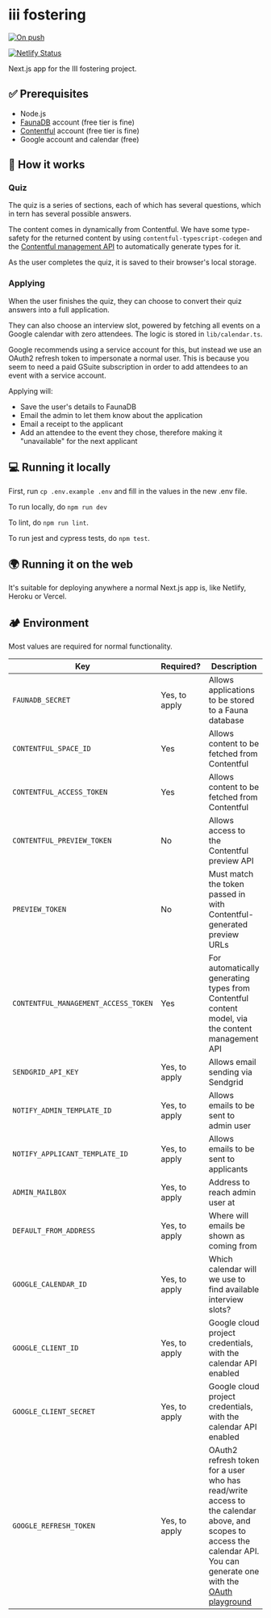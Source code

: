 # iii fostering

[![On push](https://github.com/jhackett1/iii-fostering-nextjs/actions/workflows/on-push.yml/badge.svg)](https://github.com/jhackett1/iii-fostering-nextjs/actions/workflows/on-push.yml)

[![Netlify Status](https://api.netlify.com/api/v1/badges/917863e6-cdb7-429a-98f1-147473c1aead/deploy-status)](https://app.netlify.com/sites/iii-fostering/deploys)

Next.js app for the III fostering project.

## ✅ Prerequisites

- Node.js
- [FaunaDB](https://fauna.com/) account (free tier is fine)
- [Contentful](https://www.contentful.com) account (free tier is fine)
- Google account and calendar (free)

## 🧱 How it works

### Quiz

The quiz is a series of sections, each of which has several questions, which in tern has several possible answers.

The content comes in dynamically from Contentful. We have some type-safety for the returned content by using `contentful-typescript-codegen` and the [Contentful management API](https://www.contentful.com/developers/docs/references/content-management-api/) to automatically generate types for it.

As the user completes the quiz, it is saved to their browser's local storage.

### Applying

When the user finishes the quiz, they can choose to convert their quiz answers into a full application.

They can also choose an interview slot, powered by fetching all events on a Google calendar with zero attendees. The logic is stored in `lib/calendar.ts`.

Google recommends using a service account for this, but instead we use an OAuth2 refresh token to impersonate a normal user. This is because you seem to need a paid GSuite subscription in order to add attendees to an event with a service account.

Applying will:

- Save the user's details to FaunaDB
- Email the admin to let them know about the application
- Email a receipt to the applicant
- Add an attendee to the event they chose, therefore making it "unavailable" for the next applicant

## 💻 Running it locally

First, run `cp .env.example .env` and fill in the values in the new .env file.

To run locally, do `npm run dev`

To lint, do `npm run lint`.

To run jest and cypress tests, do `npm test`.

## 🌍 Running it on the web

It's suitable for deploying anywhere a normal Next.js app is, like Netlify, Heroku or Vercel.

## 🏕 Environment

Most values are required for normal functionality.

| Key                                  | Required?     | Description                                                                                                                                                                                                     |
| ------------------------------------ | ------------- | --------------------------------------------------------------------------------------------------------------------------------------------------------------------------------------------------------------- |
| `FAUNADB_SECRET`                     | Yes, to apply | Allows applications to be stored to a Fauna database                                                                                                                                                            |
| `CONTENTFUL_SPACE_ID`                | Yes           | Allows content to be fetched from Contentful                                                                                                                                                                    |
| `CONTENTFUL_ACCESS_TOKEN`            | Yes           | Allows content to be fetched from Contentful                                                                                                                                                                    |
| `CONTENTFUL_PREVIEW_TOKEN`           | No            | Allows access to the Contentful preview API                                                                                                                                                                     |
| `PREVIEW_TOKEN`                      | No            | Must match the token passed in with Contentful-generated preview URLs                                                                                                                                           |
| `CONTENTFUL_MANAGEMENT_ACCESS_TOKEN` | Yes           | For automatically generating types from Contentful content model, via the content management API                                                                                                                |
| `SENDGRID_API_KEY`                   | Yes, to apply | Allows email sending via Sendgrid                                                                                                                                                                               |
| `NOTIFY_ADMIN_TEMPLATE_ID`           | Yes, to apply | Allows emails to be sent to admin user                                                                                                                                                                          |
| `NOTIFY_APPLICANT_TEMPLATE_ID`       | Yes, to apply | Allows emails to be sent to applicants                                                                                                                                                                          |
| `ADMIN_MAILBOX`                      | Yes, to apply | Address to reach admin user at                                                                                                                                                                                  |
| `DEFAULT_FROM_ADDRESS`               | Yes, to apply | Where will emails be shown as coming from                                                                                                                                                                       |
| `GOOGLE_CALENDAR_ID`                 | Yes, to apply | Which calendar will we use to find available interview slots?                                                                                                                                                   |
| `GOOGLE_CLIENT_ID`                   | Yes, to apply | Google cloud project credentials, with the calendar API enabled                                                                                                                                                 |
| `GOOGLE_CLIENT_SECRET`               | Yes, to apply | Google cloud project credentials, with the calendar API enabled                                                                                                                                                 |
| `GOOGLE_REFRESH_TOKEN`               | Yes, to apply | OAuth2 refresh token for a user who has read/write access to the calendar above, and scopes to access the calendar API. You can generate one with the [OAuth playground](developers.google.com/oauthplayground) |
